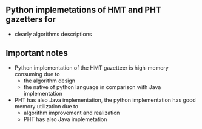## Python implemetations of HMT and PHT gazetters for 
- clearly algorithms descriptions

## Important notes
- Python implementation of the HMT gazetteer is high-memory consuming due to 
    - the algorithm design
    - the native of python language in comparison with Java implementation
- PHT has also Java implementation, the python implementation has good memory utilization due to
  - algorithm improvement and realization
  - PHT has also Java implemetation
